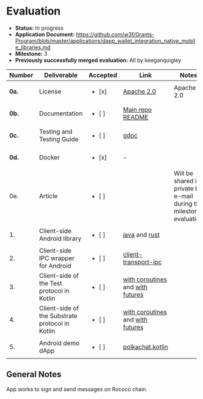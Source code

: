 # Evaluation

- **Status:** In progress
- **Application Document:** https://github.com/w3f/Grants-Program/blob/master/applications/dapp_wallet_integration_native_mobile_libraries.md
- **Milestone:** 3
- **Previously successfully merged evaluation:** All by keeganquigley

| Number | Deliverable | Accepted | Link | Notes |
| ------------- | ------------- | ------------- | ------------- | ------------- |
| **0a.** | License | <ul><li>[x] </li></ul> | [Apache 2.0](https://github.com/tesseract-one/Tesseract.android/blob/main/LICENSE) | Apache 2.0 |
| **0b.** | Documentation | <ul><li>[ ] </li></ul> | [Main repo README](https://github.com/tesseract-one/Tesseract.android) |  |
| **0c.** | Testing and Testing Guide | <ul><li>[ ] </li></ul> | [gdoc](https://docs.google.com/document/d/1ce8onLBOEBRB_UO4dj9BN7c9aY-c0Xt5QIX3ke2W7sg/edit?usp=sharing) | |
| **0d.** | Docker | <ul><li>[x] </li></ul> | - |
| 0e. | Article | <ul><li>[ ] </li></ul> | | Will be shared in private by e-mail during the milestone evaluation |
| 1. | Client-side Android library | <ul><li>[ ] </li></ul> | [java](https://github.com/tesseract-one/Tesseract.android/tree/main/java/client) and [rust](https://github.com/tesseract-one/Tesseract.android/tree/main/rust/library/) |  |
| 2. | Client-side IPC wrapper for Android | <ul><li>[ ] </li></ul> | [client-transport-ipc](https://github.com/tesseract-one/Tesseract.android/tree/main/java/client-transport-ipc) |  |
| 3. | Client-side of the Test protocol in Kotlin | <ul><li>[ ] </li></ul> | [with coroutines](https://github.com/tesseract-one/Tesseract.android/blob/main/java/common/src/main/java/one/tesseract/protocol/kotlin/TestService.kt) and [with futures](https://github.com/tesseract-one/Tesseract.android/blob/main/java/common/src/main/java/one/tesseract/protocol/java/TestService.kt) |  |
| 4. | Client-side of the Substrate protocol in Kotlin | <ul><li>[ ] </li></ul> | [with coroutines](https://github.com/tesseract-one/Tesseract.android/blob/main/java/common/src/main/java/one/tesseract/protocol/kotlin/SubstrateService.kt) and [with futures](https://github.com/tesseract-one/Tesseract.android/blob/main/java/common/src/main/java/one/tesseract/protocol/java/SubstrateService.kt) |  |
| 5. | Android demo dApp | <ul><li>[ ] </li></ul> | [polkachat.kotlin](https://github.com/tesseract-one/polkachat.kotlin) |  |

## General Notes

App works to sign and send messages on Rococo chain.
